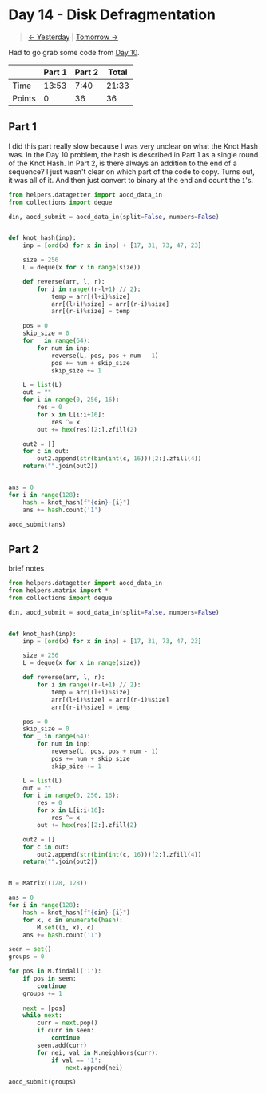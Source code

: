 # Day 14 - Disk Defragmentation

> [<- Yesterday](13.md) | [Tomorrow ->](15.md)

Had to go grab some code from [Day 10](10.md).

|        | Part 1 | Part 2 | Total |
|--------|--------|--------|-------|
| Time   | 13:53  | 7:40   | 21:33 |
| Points | 0      | 36     | 36    |

## Part 1

I did this part really slow because I was very unclear on what the Knot Hash was. In the Day 10 problem, the hash is described in Part 1 as a single round of the Knot Hash. In Part 2, is there always an addition to the end of a sequence? I just wasn't clear on which part of the code to copy. Turns out, it was all of it. And then just convert to binary at the end and count the `1`'s.

```python
from helpers.datagetter import aocd_data_in
from collections import deque

din, aocd_submit = aocd_data_in(split=False, numbers=False)


def knot_hash(inp):
    inp = [ord(x) for x in inp] + [17, 31, 73, 47, 23]

    size = 256
    L = deque(x for x in range(size))

    def reverse(arr, l, r):
        for i in range((r-l+1) // 2):
            temp = arr[(l+i)%size]
            arr[(l+i)%size] = arr[(r-i)%size]
            arr[(r-i)%size] = temp

    pos = 0
    skip_size = 0
    for _ in range(64):
        for num in inp:
            reverse(L, pos, pos + num - 1)
            pos += num + skip_size
            skip_size += 1

    L = list(L)
    out = ""
    for i in range(0, 256, 16):
        res = 0
        for x in L[i:i+16]:
            res ^= x
        out += hex(res)[2:].zfill(2)

    out2 = []
    for c in out:
        out2.append(str(bin(int(c, 16)))[2:].zfill(4))
    return("".join(out2))


ans = 0
for i in range(128):
    hash = knot_hash(f"{din}-{i}")
    ans += hash.count('1')

aocd_submit(ans)
```

## Part 2

brief notes

```python
from helpers.datagetter import aocd_data_in
from helpers.matrix import *
from collections import deque

din, aocd_submit = aocd_data_in(split=False, numbers=False)


def knot_hash(inp):
    inp = [ord(x) for x in inp] + [17, 31, 73, 47, 23]

    size = 256
    L = deque(x for x in range(size))

    def reverse(arr, l, r):
        for i in range((r-l+1) // 2):
            temp = arr[(l+i)%size]
            arr[(l+i)%size] = arr[(r-i)%size]
            arr[(r-i)%size] = temp

    pos = 0
    skip_size = 0
    for _ in range(64):
        for num in inp:
            reverse(L, pos, pos + num - 1)
            pos += num + skip_size
            skip_size += 1

    L = list(L)
    out = ""
    for i in range(0, 256, 16):
        res = 0
        for x in L[i:i+16]:
            res ^= x
        out += hex(res)[2:].zfill(2)

    out2 = []
    for c in out:
        out2.append(str(bin(int(c, 16)))[2:].zfill(4))
    return("".join(out2))


M = Matrix((128, 128))

ans = 0
for i in range(128):
    hash = knot_hash(f"{din}-{i}")
    for x, c in enumerate(hash):
        M.set((i, x), c)
    ans += hash.count('1')

seen = set()
groups = 0

for pos in M.findall('1'):
    if pos in seen:
        continue
    groups += 1
    
    next = [pos]
    while next:
        curr = next.pop()
        if curr in seen:
            continue
        seen.add(curr)
        for nei, val in M.neighbors(curr):
            if val == '1':
                next.append(nei)

aocd_submit(groups)
```
